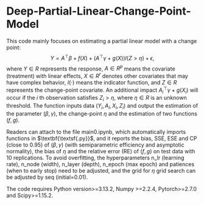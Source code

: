 # Deep-Partial-Linear-Change-Point-Model
This code mainly focuses on estimating a partial linear model with a change point:
$$Y=A^\top\beta+f(X)+(A^\top\gamma+g(X))I(Z>\eta)+\epsilon,$$
where $Y\in R$ represents the response, $A\in R^p$ means the covariate (treatment) with linear effects, $X\in R^r$ denotes
other covariates that may have complex behavior, $I(\cdot)$ means the indicator function, and $Z\in R$ represents the change-point covariate. 
An additional impact $A_i^\top\gamma+g(X_i)$ will occur if the $i$ th observation satisfies $Z_i>\eta$, where $\eta\in R$ 
is an unknown threshold.
The function inputs data $(Y_i,A_i,X_i,Z_i)$ and output the estimation of the parameter $(\beta,\gamma)$, the change-point
$\eta$ and the estimation of two functions $(f,g)$. 

Readers can attach to the file $\textsf{main0.ipynb}$, which automatically imports functions in $\textbf{\textsf{.py}}$, and it reports the bias, SSE, ESE and CP (close to 0.95) of $(\beta,\gamma)$ (with semiparametric efficiency and asymptotic normality), the bias of $\eta$ and the relative error (RE) of $(f,g)$ on test data with 10 replications. 
To avoid overfitting, the hyperparameters n_lr (learning rate), n_node (width), n_layer (depth), n_epoch (max epoch)
and patiences (when to early stop) need to be adjusted, and the grid for $\eta$ grid search can be adjusted 
by seq (initial=0.01).

The code requires Python version>=3.13.2, Numpy >=2.2.4, Pytorch>=2.7.0 and Scipy>=1.15.2. 





